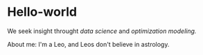 # Hello-world

We seek insight throught *data science* and *optimization modeling.*

About me: I'm a Leo, and Leos don't believe in astrology.
